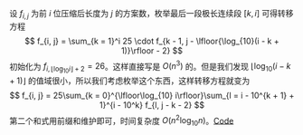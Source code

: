 设 $f_{i, j}$ 为前 $i$ 位压缩后长度为 $j$ 的方案数，枚举最后一段极长连续段 $[k, i]$ 可得转移方程
$$
f_{i, j} = \sum_{k = 1}^i 25 \cdot f_{k - 1, j - \lfloor{\log_{10}(i - k + 1)}\rfloor - 2}
$$
初始化为 $f_{i, \lfloor\log_{10} i\rfloor + 2} = 26$。这样直接写是 $O(n ^ 3)$ 的。但是我们发现 $\lfloor{\log_{10}(i - k + 1)}\rfloor$ 的值域很小，所以我们考虑枚举这个东西，这样转移方程就变为
$$
f_{i, j} = 25\sum_{k = 0}^{\lfloor\log_{10} i\rfloor}\sum_{l = i - 10^{k + 1} + 1}^{i - 10^k} f_{l, j - k - 2}
$$
第二个和式用前缀和维护即可，时间复杂度 $O(n^2\log_{10}{n})$。[Code](https://atcoder.jp/contests/abc249/submissions/42872858)